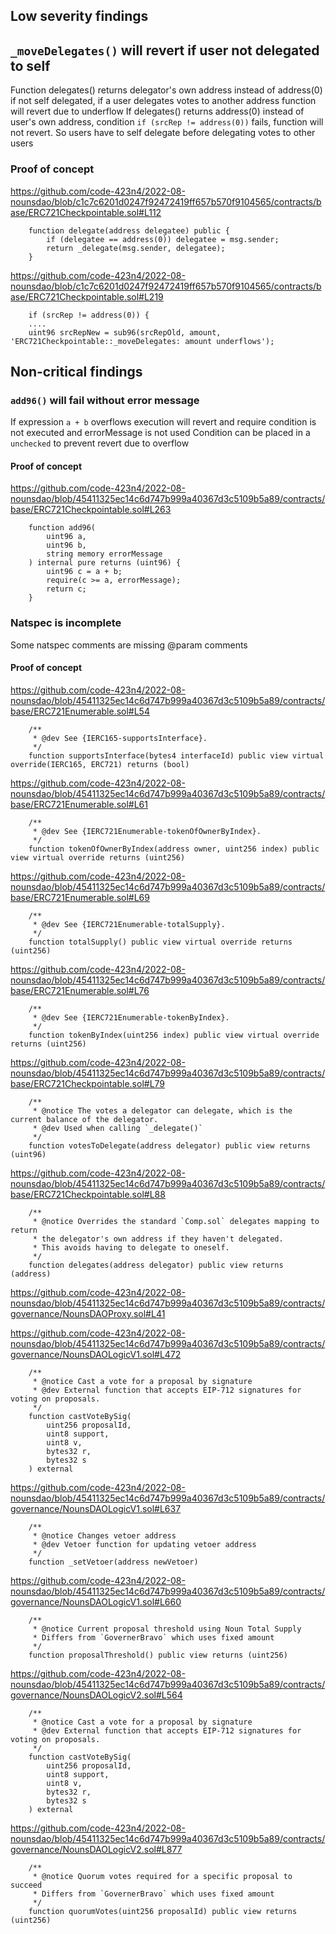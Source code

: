 ## Low severity findings

## `_moveDelegates()` will revert if user not delegated to self

Function delegates() returns delegator's own address instead of address(0) if not self delegated, if a user delegates votes to another address function will revert due to underflow
If delegates() returns address(0) instead of user's own address, condition `if (srcRep != address(0))` fails, function will not revert.
So users have to self delegate before delegating votes to other users

### Proof of concept

https://github.com/code-423n4/2022-08-nounsdao/blob/c1c7c6201d0247f92472419ff657b570f9104565/contracts/base/ERC721Checkpointable.sol#L112

```
    function delegate(address delegatee) public {
        if (delegatee == address(0)) delegatee = msg.sender;
        return _delegate(msg.sender, delegatee);
    }
```

https://github.com/code-423n4/2022-08-nounsdao/blob/c1c7c6201d0247f92472419ff657b570f9104565/contracts/base/ERC721Checkpointable.sol#L219

```
    if (srcRep != address(0)) {
    ....
    uint96 srcRepNew = sub96(srcRepOld, amount, 'ERC721Checkpointable::_moveDelegates: amount underflows'); 

```

## Non-critical findings

### `add96()` will fail without error message

If expression `a + b` overflows execution will revert and require condition is not executed and errorMessage is not used 
Condition can be placed in a `unchecked` to prevent revert due to overflow

#### Proof of concept

https://github.com/code-423n4/2022-08-nounsdao/blob/45411325ec14c6d747b999a40367d3c5109b5a89/contracts/base/ERC721Checkpointable.sol#L263

```
    function add96(
        uint96 a,
        uint96 b,
        string memory errorMessage
    ) internal pure returns (uint96) {
        uint96 c = a + b;
        require(c >= a, errorMessage);
        return c;
    }
```

### Natspec is incomplete

Some natspec comments are missing @param comments

#### Proof of concept

https://github.com/code-423n4/2022-08-nounsdao/blob/45411325ec14c6d747b999a40367d3c5109b5a89/contracts/base/ERC721Enumerable.sol#L54

```
    /**
     * @dev See {IERC165-supportsInterface}.
     */
    function supportsInterface(bytes4 interfaceId) public view virtual override(IERC165, ERC721) returns (bool) 
```

https://github.com/code-423n4/2022-08-nounsdao/blob/45411325ec14c6d747b999a40367d3c5109b5a89/contracts/base/ERC721Enumerable.sol#L61

```
    /**
     * @dev See {IERC721Enumerable-tokenOfOwnerByIndex}.
     */
    function tokenOfOwnerByIndex(address owner, uint256 index) public view virtual override returns (uint256)
```

https://github.com/code-423n4/2022-08-nounsdao/blob/45411325ec14c6d747b999a40367d3c5109b5a89/contracts/base/ERC721Enumerable.sol#L69

```
    /**
     * @dev See {IERC721Enumerable-totalSupply}.
     */
    function totalSupply() public view virtual override returns (uint256)
```
https://github.com/code-423n4/2022-08-nounsdao/blob/45411325ec14c6d747b999a40367d3c5109b5a89/contracts/base/ERC721Enumerable.sol#L76

```
    /**
     * @dev See {IERC721Enumerable-tokenByIndex}.
     */
    function tokenByIndex(uint256 index) public view virtual override returns (uint256)
```
https://github.com/code-423n4/2022-08-nounsdao/blob/45411325ec14c6d747b999a40367d3c5109b5a89/contracts/base/ERC721Checkpointable.sol#L79

```
    /**
     * @notice The votes a delegator can delegate, which is the current balance of the delegator.
     * @dev Used when calling `_delegate()`
     */
    function votesToDelegate(address delegator) public view returns (uint96)
```
https://github.com/code-423n4/2022-08-nounsdao/blob/45411325ec14c6d747b999a40367d3c5109b5a89/contracts/base/ERC721Checkpointable.sol#L88

```
    /**
     * @notice Overrides the standard `Comp.sol` delegates mapping to return
     * the delegator's own address if they haven't delegated.
     * This avoids having to delegate to oneself.
     */
    function delegates(address delegator) public view returns (address)
```
https://github.com/code-423n4/2022-08-nounsdao/blob/45411325ec14c6d747b999a40367d3c5109b5a89/contracts/governance/NounsDAOProxy.sol#L41

https://github.com/code-423n4/2022-08-nounsdao/blob/45411325ec14c6d747b999a40367d3c5109b5a89/contracts/governance/NounsDAOLogicV1.sol#L472

```
    /**
     * @notice Cast a vote for a proposal by signature
     * @dev External function that accepts EIP-712 signatures for voting on proposals.
     */
    function castVoteBySig(
        uint256 proposalId,
        uint8 support,
        uint8 v,
        bytes32 r,
        bytes32 s
    ) external 
```
https://github.com/code-423n4/2022-08-nounsdao/blob/45411325ec14c6d747b999a40367d3c5109b5a89/contracts/governance/NounsDAOLogicV1.sol#L637

```
    /**
     * @notice Changes vetoer address
     * @dev Vetoer function for updating vetoer address
     */
    function _setVetoer(address newVetoer)
```
https://github.com/code-423n4/2022-08-nounsdao/blob/45411325ec14c6d747b999a40367d3c5109b5a89/contracts/governance/NounsDAOLogicV1.sol#L660

```
    /**
     * @notice Current proposal threshold using Noun Total Supply
     * Differs from `GovernerBravo` which uses fixed amount
     */
    function proposalThreshold() public view returns (uint256)
```
https://github.com/code-423n4/2022-08-nounsdao/blob/45411325ec14c6d747b999a40367d3c5109b5a89/contracts/governance/NounsDAOLogicV2.sol#L564

```
    /**
     * @notice Cast a vote for a proposal by signature
     * @dev External function that accepts EIP-712 signatures for voting on proposals.
     */
    function castVoteBySig(
        uint256 proposalId,
        uint8 support,
        uint8 v,
        bytes32 r,
        bytes32 s
    ) external
```
https://github.com/code-423n4/2022-08-nounsdao/blob/45411325ec14c6d747b999a40367d3c5109b5a89/contracts/governance/NounsDAOLogicV2.sol#L877

```
    /**
     * @notice Quorum votes required for a specific proposal to succeed
     * Differs from `GovernerBravo` which uses fixed amount
     */
    function quorumVotes(uint256 proposalId) public view returns (uint256)
```